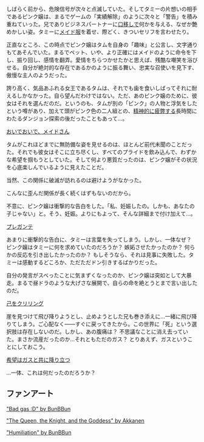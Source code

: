 <!-- title: 腹痛 -->
<!-- relationship: Romantic -->

しばらく前から、危険信号が次々と点滅していた。そしてタミーの片想いの相手であるピンク嬢は、まるでゲームの「実績解除」のように次々と「警告」を積み重ねていった。兄でありビジネスパートナーに[口移しで](https://www.youtube.com/watch?v=UyN7jwsiiXA&t=12416s)何かを与える、なぜか艶めかしい姿。タミーに[メイド服](https://www.youtube.com/watch?v=UyN7jwsiiXA&t=9123s&pp=0gcJCTAAlc8ueATH)を着せ、際どく、きついセリフを言わせたり。

正直なところ、この時点でピンク嬢はタムを自身の「趣味」と公言し、文字通りもてあそんでいた。まるでペット、いや、より正確にはメイドのように命令を下し、振り回し、感情を翻弄。愛情をちらつかせたかと思えば、残酷な嘲笑を浴びせる。自分が絶対的な存在であるかのように振る舞い、忠実な召使いを見下す、傲慢な主人のようだった。

誇り高く、気品あふれる女王であるタムは、それでも歯を食いしばってそれに耐えるしかなかった。自ら望んだわけではない。ただ、あのピンク嬢のために、彼女はそれを選んだのだ。というのも、タムが別の「ピンク」の人物と浮気をしたという噂があり、加えて頭がピンク色の二人組との、[精神的に疲弊する](https://www.youtube.com/live/UyN7jwsiiXA?si=SGznht8by7Elxkr8&t=10852)長時間にわたるダンジョン探索の後だったこともあって…。

[おいでおいで、メイドさん](#embed:https://www.youtube.com/live/UyN7jwsiiXA?si=EEw-mKQ4adxI0Uu9&t=13725)

タムがこれほどまでに無防備な姿を見せるのは、ほとんど前代未聞のことだった。それでも彼女はそこに立ち尽くし、すべてのプライドを飲み込んで、わずかな希望を掴もうとしていた。そして何より悪質だったのは、ピンク嬢がその状況を心底楽しんでいるように見えたことだ。

当然、この関係に破滅が訪れるのは避けようがなかった。

こんなに歪んだ関係が長く続くはずもないのだから。

不意に、ピンク嬢は衝撃的な告白をした。「私、妊娠したの。しかも、あなたの子じゃない」と。そう、妊娠。よりにもよって、そんな詳細まで付け加えて…。

[プレガンテ](#embed:https://www.youtube.com/watch?v=UyN7jwsiiXA&t=14395s)

あまりに衝撃的な告白に、タミーは言葉を失ってしまう。しかし、一体なぜ？ ピンク嬢はタミーに何を求めていたのだろうか？ 嫉妬させたかったのか？ 何らかの反応を引き出したかったのか？ もしそうなら、それは見事に失敗した。タミーは感動するどころか、ただただドン引きするばかりだった。

自分の発言がスベったことに気まずくなったのか、ピンク嬢は突如として大暴走。まるで昼ドラのような大げさな展開で、自らの命を絶とうとまで言い出したのだ。

[己をクリリング](#embed:https://www.youtube.com/watch?v=UyN7jwsiiXA&t=15217s)

崖を見つけて飛び降りようとし、止めようとした兄も巻き添えに…一緒に飛び降りてしまう。ご心配なく――すぐに戻ってきたから。この世界に「死」という選択肢は存在しないのだ。しかし、あの腹痛は？ 不思議なことに消え去っていた。まさか流産だったのか…それともただのガス？ とりあえず、ガスということにしておこう。

[希望はガスと共に降り立つ](#embed:https://www.youtube.com/watch?v=UyN7jwsiiXA&t=15503s)

…一体、これは何だったのだろうか？

## ファンアート

["Bad gas :D" by BunBBun](https://x.com/BunBBun1/status/1920775872061018370)

<!-- bijou -->

["The Queen, the Knight, and the Goddess" by Akkanen](https://x.com/__akkanen/status/1921223443321655710)

<!-- gigi -->

["Humiliation" by BunBBun](https://x.com/BunBBun1/status/1920775496914051426)

<!-- kiara, shiori, gigi -->